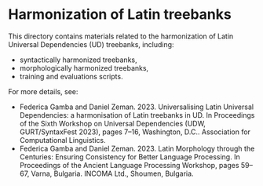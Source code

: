 # Harmonization of Latin treebanks

This directory contains materials related to the harmonization of Latin Universal Dependencies (UD) treebanks, including:

- syntactically harmonized treebanks,
- morphologically harmonized treebanks,
- training and evaluations scripts.

For more details, see:

- Federica Gamba and Daniel Zeman. 2023. Universalising Latin Universal Dependencies: a harmonisation of Latin treebanks in UD. In Proceedings of the Sixth Workshop on Universal Dependencies (UDW, GURT/SyntaxFest 2023), pages 7–16, Washington, D.C.. Association for Computational Linguistics.
- Federica Gamba and Daniel Zeman. 2023. Latin Morphology through the Centuries: Ensuring Consistency for Better Language Processing. In Proceedings of the Ancient Language Processing Workshop, pages 59–67, Varna, Bulgaria. INCOMA Ltd., Shoumen, Bulgaria.
